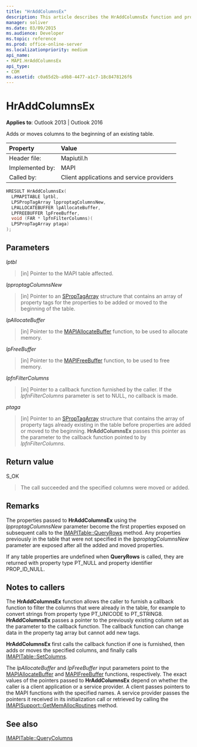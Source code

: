 ```yaml
---
title: "HrAddColumnsEx"
description: This article describes the HrAddColumnsEx function and provides syntax, parameters, and return value.
manager: soliver
ms.date: 03/09/2015
ms.audience: Developer
ms.topic: reference
ms.prod: office-online-server
ms.localizationpriority: medium
api_name:
- MAPI.HrAddColumnsEx
api_type:
- COM
ms.assetid: c0a65d2b-a9b8-4477-a1c7-18c8478126f6
---
```


# HrAddColumnsEx

  
  
**Applies to**: Outlook 2013 | Outlook 2016 
  
Adds or moves columns to the beginning of an existing table. 
  
|Property|Value |
|:-----|:-----|
|Header file:  <br/> |Mapiutil.h  <br/> |
|Implemented by:  <br/> |MAPI  <br/> |
|Called by:  <br/> |Client applications and service providers  <br/> |
   
```cpp
HRESULT HrAddColumnsEx(
  LPMAPITABLE lptbl,
  LPSPropTagArray lpproptagColumnsNew,
  LPALLOCATEBUFFER lpAllocateBuffer,
  LPFREEBUFFER lpFreeBuffer,
  void (FAR * lpfnFilterColumns)(
  LPSPropTagArray ptaga)
);
```

## Parameters

 _lptbl_
  
> [in] Pointer to the MAPI table affected. 
    
 _lpproptagColumnsNew_
  
> [in] Pointer to an [SPropTagArray](sproptagarray.md) structure that contains an array of property tags for the properties to be added or moved to the beginning of the table. 
    
 _lpAllocateBuffer_
  
> [in] Pointer to the [MAPIAllocateBuffer](mapiallocatebuffer.md) function, to be used to allocate memory. 
    
 _lpFreeBuffer_
  
> [in] Pointer to the [MAPIFreeBuffer](mapifreebuffer.md) function, to be used to free memory. 
    
 _lpfnFilterColumns_
  
> [in] Pointer to a callback function furnished by the caller. If the  _lpfnFilterColumns_ parameter is set to NULL, no callback is made. 
    
 _ptaga_
  
> [in] Pointer to an [SPropTagArray](sproptagarray.md) structure that contains the array of property tags already existing in the table before properties are added or moved to the beginning. **HrAddColumnsEx** passes this pointer as the parameter to the callback function pointed to by  _lpfnFilterColumns_.
    
## Return value

S_OK 
  
> The call succeeded and the specified columns were moved or added.
    
## Remarks

The properties passed to **HrAddColumnsEx** using the  _lpproptagColumnsNew_ parameter become the first properties exposed on subsequent calls to the [IMAPITable::QueryRows](imapitable-queryrows.md) method. Any properties previously in the table that were not specified in the _lpproptagColumnsNew_ parameter are exposed after all the added and moved properties. 
  
If any table properties are undefined when **QueryRows** is called, they are returned with property type PT_NULL and property identifier PROP_ID_NULL. 
  
## Notes to callers

The **HrAddColumnsEx** function allows the caller to furnish a callback function to filter the columns that were already in the table, for example to convert strings from property type PT_UNICODE to PT_STRING8. **HrAddColumnsEx** passes a pointer to the previously existing column set as the parameter to the callback function. The callback function can change data in the property tag array but cannot add new tags. 
  
 **HrAddColumnsEx** first calls the callback function if one is furnished, then adds or moves the specified columns, and finally calls [IMAPITable::SetColumns](imapitable-setcolumns.md). 
  
The  _lpAllocateBuffer_ and  _lpFreeBuffer_ input parameters point to the [MAPIAllocateBuffer](mapiallocatebuffer.md) and [MAPIFreeBuffer](mapifreebuffer.md) functions, respectively. The exact values of the pointers passed to **HrAddColumnsEx** depend on whether the caller is a client application or a service provider. A client passes pointers to the MAPI functions with the specified names. A service provider passes the pointers it received in its initialization call or retrieved by calling the [IMAPISupport::GetMemAllocRoutines](imapisupport-getmemallocroutines.md) method. 
  
## See also



[IMAPITable::QueryColumns](imapitable-querycolumns.md)

